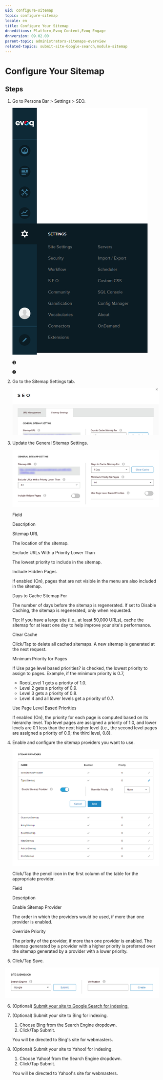 ```yaml
---
uid: configure-sitemap
topic: configure-sitemap
locale: en
title: Configure Your Sitemap
dnneditions: Platform,Evoq Content,Evoq Engage
dnnversion: 09.02.00
parent-topic: administrators-sitemaps-overview
related-topics: submit-site-Google-search,module-sitemap
---
```


# Configure Your Sitemap

## Steps

1.  Go to Persona Bar \> Settings \> SEO.
    
    ![Persona Bar > Settings > SEO](/images/scr-pbar-host-Settings-E91.png)
    
    ➊
    
    ➋
    
2.  Go to the Sitemap Settings tab.
    
      
    
    ![SEO Sitemap settings](/images/scr-SEO-SiteMapSettings-TitleGeneral-E90.png)
    
      
    
3.  Update the General Sitemap Settings.
    
      
    
    ![SEO Sitemap general settings](/images/scr-SEO-SiteMapSettings-General-E90.png)
    
      
    
    Field
    
    Description
    
    Sitemap URL
    
    The location of the sitemap.
    
    Exclude URLs With a Priority Lower Than
    
    The lowest priority to include in the sitemap.
    
    Include Hidden Pages
    
    If enabled (On), pages that are not visible in the menu are also included in the sitemap.
    
    Days to Cache Sitemap For
    
    The number of days before the sitemap is regenerated. If set to Disable Caching, the sitemap is regenerated, only when requested.
    
    Tip: If you have a large site (i.e., at least 50,000 URLs), cache the sitemap for at least one day to help improve your site's performance.
    
    Clear Cache
    
    Click/Tap to delete all cached sitemaps. A new sitemap is generated at the next request.
    
    Minimum Priority for Pages
    
    If Use page level based priorities? is checked, the lowest priority to assign to pages. Example, if the minimum priority is 0.7,
    
    *   Root/Level 1 gets a priority of 1.0.
    *   Level 2 gets a priority of 0.9.
    *   Level 3 gets a priority of 0.8.
    *   Level 4 and all lower levels get a priority of 0.7.
    
    Use Page Level Based Priorities
    
    If enabled (On), the priority for each page is computed based on its hierarchy level. Top level pages are assigned a priority of 1.0, and lower levels are 0.1 less than the next higher level (i.e., the second level pages are assigned a priority of 0.9; the third level, 0.8).
    
4.  Enable and configure the sitemap providers you want to use.
    
      
    
    ![SEO Sitemap Provider settings](/images/scr-SEO-SiteMapSettings-Providers-E90.png)
    
      
    
    Click/Tap the pencil icon in the first column of the table for the appropriate provider.
    
    Field
    
    Description
    
    Enable Sitemap Provider
    
    The order in which the providers would be used, if more than one provider is enabled.
    
    Override Priority
    
    The priority of the provider, if more than one provider is enabled. The sitemap generated by a provider with a higher priority is preferred over the sitemap generated by a provider with a lower priority.
    
5.  Click/Tap Save.

  

![SEO Site Submission settings](/images/scr-SEO-SiteMapSettings-Submission-E90.png)

  

6.  (Optional) [Submit your site to Google Search for indexing.](submit-site-Google-search)
7.  (Optional) Submit your site to Bing for indexing.
    
    1.  Choose Bing from the Search Engine dropdown.
    2.  Click/Tap Submit.
    
    You will be directed to Bing's site for webmasters.
    
8.  (Optional) Submit your site to Yahoo! for indexing.
    
    1.  Choose Yahoo! from the Search Engine dropdown.
    2.  Click/Tap Submit.
    
    You will be directed to Yahoo!'s site for webmasters.